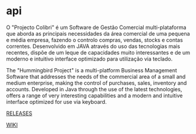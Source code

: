 # api
O "Projecto Colibri" é um Software de Gestão Comercial multi-plataforma que aborda as principais necessidades da área comercial de uma pequena e média empresa, fazendo o controlo compras, vendas, stocks e contas correntes. 
Desenvolvido em JAVA através do uso das tecnologias mais recentes, dispõe de um leque de capacidades muito interessantes e de um moderno e intuitivo interface optimizado para utilização via teclado.

The "Hummingbird Project" is a multi-platform Business Management Software that addresses the needs of the commercial area of a small and medium enterprise, making the control of purchases, sales, inventory and accounts. 
Developed in Java through the use of the latest technologies, offers a range of very interesting capabilities and a modern and intuitive interface optimized for use via keyboard.

[RELEASES](https://github.com/projectocolibri/api/releases)

[WIKI](https://github.com/projectocolibri/api/wiki)
